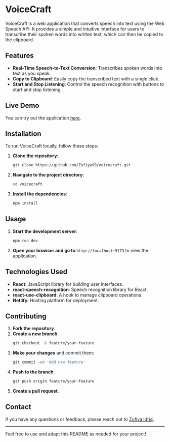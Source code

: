 # VoiceCraft

VoiceCraft is a web application that converts speech into text using the Web Speech API. It provides a simple and intuitive interface for users to transcribe their spoken words into written text, which can then be copied to the clipboard.

## Features

- **Real-Time Speech-to-Text Conversion**: Transcribes spoken words into text as you speak.
- **Copy to Clipboard**: Easily copy the transcribed text with a single click.
- **Start and Stop Listening**: Control the speech recognition with buttons to start and stop listening.

## Live Demo

You can try out the application [here](https://voicecraft.netlify.app/).

## Installation

To run VoiceCraft locally, follow these steps:

1. **Clone the repository**:
    ```bash
    git clone https://github.com/Zufiya99/voicecraft.git
    ```
2. **Navigate to the project directory**:
    ```bash
    cd voicecraft
    ```
3. **Install the dependencies**:
    ```bash
    npm install
    ```

## Usage

1. **Start the development server**:
    ```bash
    npm run dev
    ```
2. **Open your browser and go to** `http://localhost:5173` to view the application.

## Technologies Used

- **React**: JavaScript library for building user interfaces.
- **react-speech-recognition**: Speech recognition library for React.
- **react-use-clipboard**: A hook to manage clipboard operations.
- **Netlify**: Hosting platform for deployment.

## Contributing

1. **Fork the repository**.
2. **Create a new branch**:
    ```bash
    git checkout -b feature/your-feature
    ```
3. **Make your changes** and commit them:
    ```bash
    git commit -am 'Add new feature'
    ```
4. **Push to the branch**:
    ```bash
    git push origin feature/your-feature
    ```
5. **Create a pull request**.


## Contact

If you have any questions or feedback, please reach out to [Zufiya Idrisi](https://www.linkedin.com/in/zufiyaidrisi9797/).

---

Feel free to use and adapt this README as needed for your project!
